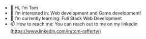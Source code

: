 - 👋 Hi, I’m Tom
- 👀 I’m interested in: Web development and Game development!
- 🌱 I’m currently learning: Full Stack Web Development
- 📫 How to reach me: You can reach out to me on my linkedin (https://www.linkedin.com/in/tom-rafferty/)

<!---
TomRafferty/TomRafferty is a ✨ special ✨ repository because its `README.md` (this file) appears on your GitHub profile.
You can click the Preview link to take a look at your changes.
--->
